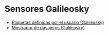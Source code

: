 # Sensores Galileosky

- [Etiquetas definidas por el usuario (Galileosky)](sensores-galileosky/etiquetas-definidas-por-el-usuario-galileosky.md)
- [Mostrador de pasajeros (Galileosky)](sensores-galileosky/mostrador-de-pasajeros-galileosky.md)